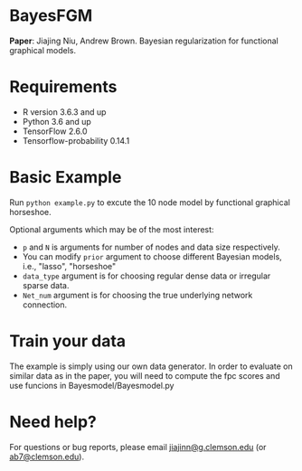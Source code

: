 # BayesFGM

**Paper**: Jiajing Niu, Andrew Brown. Bayesian regularization for functional graphical models. 

# Requirements
- R version 3.6.3 and up
- Python 3.6 and up
- TensorFlow 2.6.0
- Tensorflow-probability 0.14.1

# Basic Example

Run `python example.py` to excute the 10 node model by functional graphical horseshoe.

Optional arguments which may be of the most interest: 

- `p` and `N` is arguments for number of nodes and data size respectively.
- You can modify `prior` argument to choose different Bayesian models, i.e., "lasso", "horseshoe"
- `data_type` argument is for choosing regular dense data or irregular sparse data.
- `Net_num` argument is for choosing the true underlying network connection.
 

# Train your data

The example is simply using our own data generator. In order to evaluate on similar data as in the paper, you will need to compute the fpc scores and use funcions in Bayesmodel/Bayesmodel.py  

# Need help?

For questions or bug reports, please email jiajinn@g.clemson.edu (or ab7@clemson.edu). 
